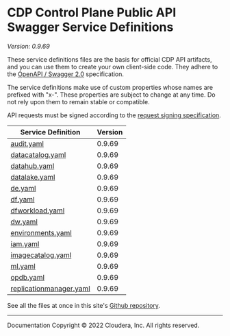 # CDP Control Plane Public API Swagger Service Definitions

*Version: 0.9.69*

These service definitions files are the basis for official CDP API artifacts,
and you can use them to create your own client-side code. They adhere to the
[OpenAPI / Swagger 2.0](https://swagger.io/specification/v2/) specification.

The service definitions make use of custom properties whose names are prefixed
with "x-". These properties are subject to change at any time. Do not rely upon
them to remain stable or compatible.

API requests must be signed according to the
[request signing specification](request_signing.md).

| Service Definition | Version |
| --- | --- |
| [audit.yaml](./audit.yaml) | 0.9.69 |
| [datacatalog.yaml](./datacatalog.yaml) | 0.9.69 |
| [datahub.yaml](./datahub.yaml) | 0.9.69 |
| [datalake.yaml](./datalake.yaml) | 0.9.69 |
| [de.yaml](./de.yaml) | 0.9.69 |
| [df.yaml](./df.yaml) | 0.9.69 |
| [dfworkload.yaml](./dfworkload.yaml) | 0.9.69 |
| [dw.yaml](./dw.yaml) | 0.9.69 |
| [environments.yaml](./environments.yaml) | 0.9.69 |
| [iam.yaml](./iam.yaml) | 0.9.69 |
| [imagecatalog.yaml](./imagecatalog.yaml) | 0.9.69 |
| [ml.yaml](./ml.yaml) | 0.9.69 |
| [opdb.yaml](./opdb.yaml) | 0.9.69 |
| [replicationmanager.yaml](./replicationmanager.yaml) | 0.9.69 |

See all the files at once in this site's
[Github repository](https://github.com/cloudera/cdp-dev-docs/tree/master/api-docs/swagger).

----

Documentation Copyright © 2022 Cloudera, Inc. All rights reserved.

